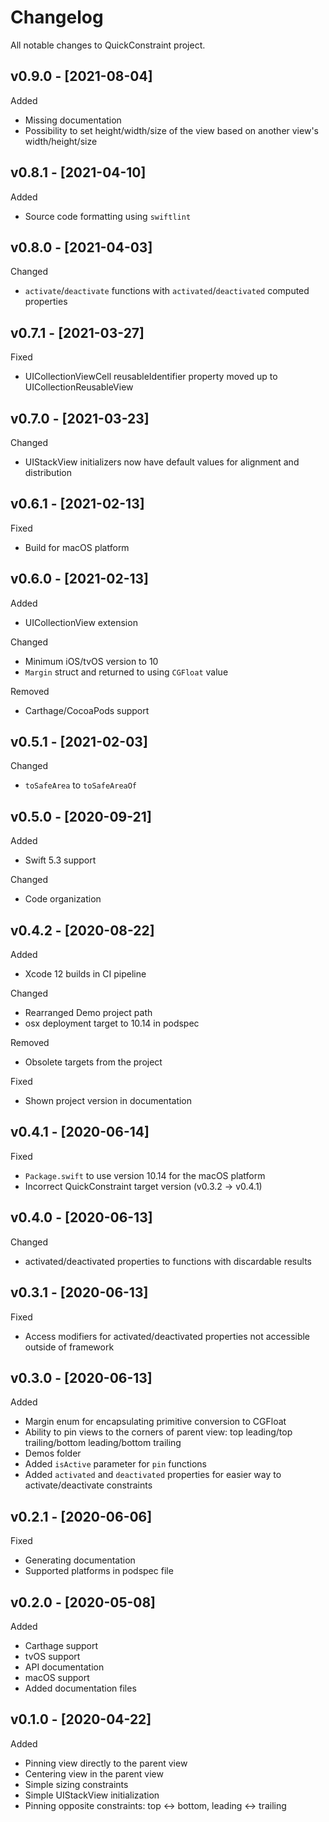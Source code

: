 # Changelog

All notable changes to QuickConstraint project.

## v0.9.0 - [2021-08-04]

Added
* Missing documentation
* Possibility to set height/width/size of the view based on another view's width/height/size

## v0.8.1 - [2021-04-10]

Added
* Source code formatting using `swiftlint`

## v0.8.0 - [2021-04-03]

Changed
* `activate`/`deactivate` functions with `activated`/`deactivated` computed properties

## v0.7.1 - [2021-03-27]

Fixed
* UICollectionViewCell reusableIdentifier property moved up to UICollectionReusableView

## v0.7.0 - [2021-03-23]

Changed
* UIStackView initializers now have default values for alignment and distribution

## v0.6.1 - [2021-02-13]

Fixed
* Build for macOS platform

## v0.6.0 - [2021-02-13]

Added
* UICollectionView extension

Changed
* Minimum iOS/tvOS version to 10
* `Margin` struct and returned to using `CGFloat` value

Removed
* Carthage/CocoaPods support

## v0.5.1 - [2021-02-03]

Changed
* `toSafeArea` to `toSafeAreaOf`

## v0.5.0 - [2020-09-21]

Added
* Swift 5.3 support

Changed
* Code organization

## v0.4.2 - [2020-08-22]

Added
* Xcode 12 builds in CI pipeline

Changed
* Rearranged Demo project path
* osx deployment target to 10.14 in podspec

Removed
* Obsolete targets from the project

Fixed
* Shown project version in documentation

## v0.4.1 - [2020-06-14]

Fixed
* `Package.swift` to use version 10.14 for the macOS platform 
* Incorrect QuickConstraint target version (v0.3.2 -> v0.4.1)

## v0.4.0 - [2020-06-13]

Changed
* activated/deactivated properties to functions with discardable results

## v0.3.1 - [2020-06-13]

Fixed
* Access modifiers for activated/deactivated properties not accessible outside of framework

## v0.3.0 - [2020-06-13]

Added
* Margin enum for encapsulating primitive conversion to CGFloat
* Ability to pin views to the corners of parent view: top leading/top trailing/bottom leading/bottom trailing
* Demos folder
* Added `isActive` parameter for `pin` functions
* Added `activated` and `deactivated` properties for easier way to activate/deactivate constraints

## v0.2.1 - [2020-06-06]

Fixed
* Generating documentation
* Supported platforms in podspec file

## v0.2.0 - [2020-05-08]

Added
* Carthage support
* tvOS support
* API documentation
* macOS support
* Added documentation files

## v0.1.0 - [2020-04-22]

Added
* Pinning view directly to the parent view
* Centering view in the parent view
* Simple sizing constraints
* Simple UIStackView initialization
* Pinning opposite constraints: top <-> bottom, leading <->  trailing
